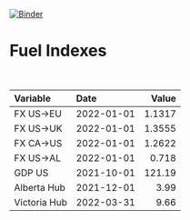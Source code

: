 [![Binder](https://mybinder.org/badge_logo.svg)](https://mybinder.org/v2/gh/AyrtonB/Global-Gas-Prices/master)

# Fuel Indexes

<br>

| Variable     | Date       |    Value |
|:-------------|:-----------|---------:|
| FX US->EU    | 2022-01-01 |   1.1317 |
| FX US->UK    | 2022-01-01 |   1.3555 |
| FX CA->US    | 2022-01-01 |   1.2622 |
| FX US->AL    | 2022-01-01 |   0.718  |
| GDP US       | 2021-10-01 | 121.19   |
| Alberta Hub  | 2021-12-01 |   3.99   |
| Victoria Hub | 2022-03-31 |   9.66   |